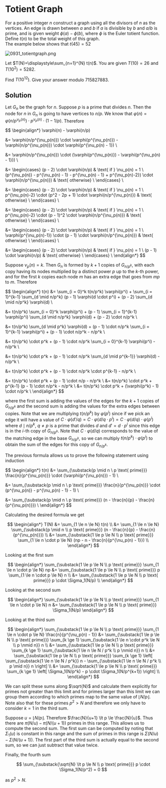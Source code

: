 # Totient Graph

For a positive integer $n$ construct a graph using all the divisors of $n$ as the vertices. An edge is drawn between $a$ and $b$ if $a$ is divisible by $b$ and $a/b$ is prime, and is given weight $\phi(a)-\phi(b)$, where $\phi$ is the Euler totient function.<br> Define $t(n)$ to be the total weight of this graph.<br>
The example below shows that $t(45) = 52$

<img src="https://projecteuler.net/resources/images/0931_totientgraph.png?1738586879" alt="0931_totientgraph.png">

Let $T(N)=\displaystyle\sum_{n=1}^{N} t(n)$. You are given $T(10)=26$ and $T(10^2)=5282$.

Find $T(10^{12})$. Give your answer modulo $715827883$.

## Solution

Let $G_n$ be the graph for $n$. Suppose $p$ is a prime that divides $n$. Then the node for $n$ in $G_n$ is going to have vertices to $n/p$. We know that $\varphi(n) = \varphi(n/p^{\nu_p(n)}) \cdot p^{\nu_p(n)} \cdot (1 - 1/p)$. Therefore

$$
\begin{align*}
\varphi(n) - \varphi(n/p)

&= \varphi(n/p^{\nu_p(n)}) \cdot \varphi(p^{\nu_p(n)}) - \varphi(n/p^{\nu_p(n)}) \cdot \varphi(p^{\nu_p(n) - 1}) \\

&= \varphi(n/p^{\nu_p(n)}) \cdot (\varphi(p^{\nu_p(n)}) - \varphi(p^{\nu_p(n) - 1})) \\

&=
\begin{cases}
(p - 2) \cdot \varphi(n/p) & \text{ if } \nu_p(n) = 1 \\
(p^{\nu_p(n)} - p^{\nu_p(n) - 1} - p^{\nu_p(n) - 1} + p^{\nu_p(n)-2}) \cdot \varphi(n/p^{\nu_p(n)}) & \text{ otherwise} \\
\end{cases} \\

&=
\begin{cases}
(p - 2) \cdot \varphi(n/p) & \text{ if } \nu_p(n) = 1 \\
p^{\nu_p(n)-2} \cdot (p^2 - 2p + 1) \cdot \varphi(n/p^{\nu_p(n)}) & \text{ otherwise} \\
\end{cases} \\

&=
\begin{cases}
(p - 2) \cdot \varphi(n/p) & \text{ if } \nu_p(n) = 1 \\
p^{\nu_p(n)-2} \cdot (p - 1)^2 \cdot \varphi(n/p^{\nu_p(n)}) & \text{ otherwise} \\
\end{cases} \\

&=
\begin{cases}
(p - 2) \cdot \varphi(n/p) & \text{ if } \nu_p(n) = 1 \\
\varphi(p^{\nu_p(n)-1}) \cdot (p - 1) \cdot \varphi(n/p^{\nu_p(n)}) & \text{ otherwise} \\
\end{cases} \\

&=
\begin{cases}
(p - 2) \cdot \varphi(n/p) & \text{ if } \nu_p(n) = 1 \\
(p - 1) \cdot \varphi(n/p) & \text{ otherwise} \\
\end{cases} \\
\end{align*}
$$

Suppose $\nu_p(n) = k$. Then $G_n$ is formed by $k+1$ copies of $G_{n/p^k}$, with each copy having its nodes multiplied by a distinct power $p$ up to the $k$-th power, and for the first $k$ copies each node $m$ has an extra edge that goes from $mp$ to $m$. Therefore

$$
\begin{align*}
t(n)
&= \sum_{i = 0}^k t(n/p^k) \varphi(p^i) + \sum_{i = 1}^{k-1} \sum_{d \mid n/p^k} (p - 1) \varphi(d \cdot p^i) + (p - 2) \sum_{d \mid n/p^k} \varphi(d) \\

&= t(n/p^k) \sum_{i = 0}^k \varphi(p^i) + (p - 1) \sum_{i = 1}^{k-1} \varphi(p^i) \sum_{d \mid n/p^k} \varphi(d) + (p - 2) \cdot n/p^k \\

&= t(n/p^k) \sum_{d \mid p^k} \varphi(d) + (p - 1) \cdot n/p^k \sum_{i = 1}^{k-1} \varphi(p^i) + (p - 1) \cdot n/p^k - n/p^k \\

&= t(n/p^k) \cdot p^k + (p - 1) \cdot n/p^k \sum_{i = 0}^{k-1} \varphi(p^i) - n/p^k \\

&= t(n/p^k) \cdot p^k + (p - 1) \cdot n/p^k \sum_{d \mid p^{k-1}} \varphi(d) - n/p^k \\

&= t(n/p^k) \cdot p^k + (p - 1) \cdot n/p^k \cdot p^{k-1} - n/p^k \\

&= t(n/p^k) \cdot p^k + (p - 1) \cdot n/p - n/p^k \\
&= t(n/p^k) \cdot p^k + p^{k-1} (p - 1) \cdot n/p^k - n/p^k \\
&= t(n/p^k) \cdot p^k + (\varphi(p^k) - 1) \cdot n/p^k \\
\end{align*}
$$

where the first sum is adding the values of the edges for the $k+1$ copies of $G_{n/p^k}$ and the second sum is adding the values for the extra edges between copies. Note that we are multiplying $t(n/p^k)$ by $\varphi(p^i)$ since if we pick an edge it will have a value of $C \cdot \varphi(d'/q) = C \cdot \varphi(d/q \cdot p^i) = C \cdot \varphi(d/q) \cdot \varphi(p^i)$ where $d \mid n/p^k$, $q \not= p$ is a prime that divides $d$ and $d' = d \cdot p^i$ since this edge is in the $i$-th copy of $G_{n/p^k}$. Note that $C \cdot \varphi(d/q)$ corresponds to the value of the matching edge in the base $G_{n/p^k}$, so we can multiply $t(n/p^k) \cdot \varphi(p^i)$ to obtain the sum of the edges for this copy of $G_{n/p^k}$.

The previous formula allows us to prove the following statement using induction

$$
\begin{align*}
t(n)
&= \sum_{\substack{p \mid n \\ p \text{ prime}}} \frac{n}{p^{\nu_p(n)}} \cdot (\varphi(p^{\nu_p(n)}) - 1) \\

&= \sum_{\substack{p \mid n \\ p \text{ prime}}} \frac{n}{p^{\nu_p(n)}} \cdot (p^{\nu_p(n)} - p^{\nu_p(n) - 1} - 1) \\

&= \sum_{\substack{p \mid n \\ p \text{ prime}}} (n - \frac{n}{p} - \frac{n}{p^{\nu_p(n)}}) \\
\end{align*}
$$

Calculating the desired formula we get

$$
\begin{align*}
T(N)
&= \sum_{1 \le n \le N} t(n) \\
&= \sum_{1 \le n \le N} \sum_{\substack{p \mid n \\ p \text{ prime}}} (n - \frac{n}{p} - \frac{n}{p^{\nu_p(n)}}) \\
&= \sum_{\substack{1 \le p \le N \\ p \text{ prime}}} \sum_{1 \le n \cdot p \le N} (np - n - \frac{n}{p^{\nu_p(n) - 1}}) \\
\end{align*}
$$

Looking at the first sum

$$
\begin{align*}
\sum_{\substack{1 \le p \le N \\ p \text{ prime}}} \sum_{1 \le n \cdot p \le N} np
&= \sum_{\substack{1 \le p \le N \\ p \text{ prime}}} p \sum_{1 \le n \cdot p \le N} n \\
&= \sum_{\substack{1 \le p \le N \\ p \text{ prime}}} p \cdot \Sigma_1(N/p) \\
\end{align*}
$$

Looking at the second sum

$$
\begin{align*}
\sum_{\substack{1 \le p \le N \\ p \text{ prime}}} \sum_{1 \le n \cdot p \le N} n
&= \sum_{\substack{1 \le p \le N \\ p \text{ prime}}} \Sigma_1(N/p)
\end{align*}
$$

Looking at the third sum

$$
\begin{align*}
\sum_{\substack{1 \le p \le N \\ p \text{ prime}}} \sum_{1 \le n \cdot p \le N} \frac{n}{p^{\nu_p(n) - 1}}
&= \sum_{\substack{1 \le p \le N \\ p \text{ prime}}} \sum_{k \ge 1} \sum_{\substack{1 \le n \cdot p^k \le N \\ p \nmid n}} n \\
&= \sum_{\substack{1 \le p \le N \\ p \text{ prime}}} \sum_{k \ge 1} \sum_{\substack{1 \le n \le N / p^k \\ p \nmid n}} n \\
&= \sum_{\substack{1 \le p \le N \\ p \text{ prime}}} \sum_{k \ge 1} \left[ \sum_{\substack{1 \le n \le N / p^k}} n - \sum_{\substack{1 \le n \le N / p^k \\ p \mid n}} n \right] \\
&= \sum_{\substack{1 \le p \le N \\ p \text{ prime}}} \sum_{k \ge 1} \left[ \Sigma_1(N/p^k) - p \cdot \Sigma_1(N/p^{k+1}) \right] \\
\end{align*}
$$

We can split these sums along $\sqrt{N}$ and calculate them explicitly for primes not greater than this limit and for primes larger than this limit we can group them according to which primes map to the same value of $\left\lfloor N/p \right\rfloor$. Note also that for these primes $p^2 > N$ and therefore we only have to consider $k = 1$ in the third sum.

Suppose $u = \left\lfloor N/p \right\rfloor$. Therefore $\frac{N}{u+1} \lt p \le \frac{N}{u}$. Thus there are $\pi(N/u) - \pi(N/(u+1))$ primes in this range. This allows us to compute the second sum. The first sum can be computed by noting that $\Sigma_1(u)$ is constant in this range and the sum of primes in this range is $\Sigma(N/u) - \Sigma(N/(u+1))$. The first part of the third sum is actually equal to the second sum, so we can just subtract that value twice.

Finally, the fourth sum

$$
\sum_{\substack{\sqrt{N} \lt p \le N \\ p \text{ prime}}} p \cdot \Sigma_1(N/p^2) = 0
$$

as $p^2 > N$.
